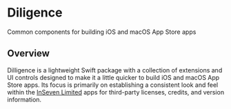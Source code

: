 # Diligence

Common components for building iOS and macOS App Store apps

## Overview

Dilligence is a lightweight Swift package with a collection of extensions and UI controls designed to make it a little quicker to build iOS and macOS App Store apps. Its focus is primarily on establishing a consistent look and feel within the [InSeven Limited](https://github.com/inseven) apps for third-party licenses, credits, and version information.
